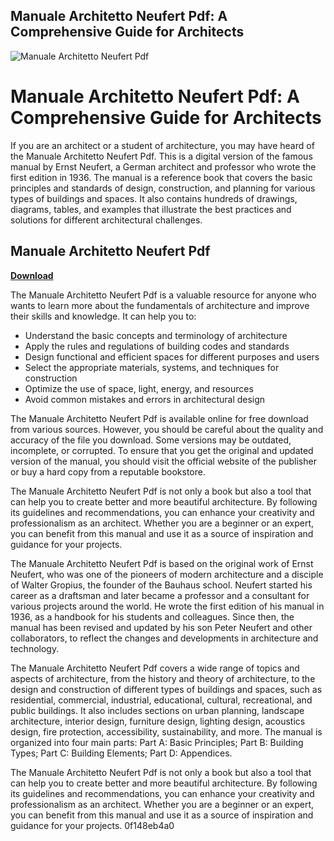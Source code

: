 ## Manuale Architetto Neufert Pdf: A Comprehensive Guide for Architects

 
![Manuale Architetto Neufert Pdf](https://encrypted-tbn0.gstatic.com/images?q=tbn:ANd9GcRS8GkPp1SpoTFys_9USdL2Tc3ZN269QQWa6Ci-9NI-sIpO0Zq_3Czbmr9y)

 
# Manuale Architetto Neufert Pdf: A Comprehensive Guide for Architects
 
If you are an architect or a student of architecture, you may have heard of the Manuale Architetto Neufert Pdf. This is a digital version of the famous manual by Ernst Neufert, a German architect and professor who wrote the first edition in 1936. The manual is a reference book that covers the basic principles and standards of design, construction, and planning for various types of buildings and spaces. It also contains hundreds of drawings, diagrams, tables, and examples that illustrate the best practices and solutions for different architectural challenges.
 
## Manuale Architetto Neufert Pdf


[**Download**](https://www.google.com/url?q=https%3A%2F%2Furlin.us%2F2tKxpv&sa=D&sntz=1&usg=AOvVaw3elwU5SOQWwE7v5uBGg_Rt)

 
The Manuale Architetto Neufert Pdf is a valuable resource for anyone who wants to learn more about the fundamentals of architecture and improve their skills and knowledge. It can help you to:
 
- Understand the basic concepts and terminology of architecture
- Apply the rules and regulations of building codes and standards
- Design functional and efficient spaces for different purposes and users
- Select the appropriate materials, systems, and techniques for construction
- Optimize the use of space, light, energy, and resources
- Avoid common mistakes and errors in architectural design

The Manuale Architetto Neufert Pdf is available online for free download from various sources. However, you should be careful about the quality and accuracy of the file you download. Some versions may be outdated, incomplete, or corrupted. To ensure that you get the original and updated version of the manual, you should visit the official website of the publisher or buy a hard copy from a reputable bookstore.
 
The Manuale Architetto Neufert Pdf is not only a book but also a tool that can help you to create better and more beautiful architecture. By following its guidelines and recommendations, you can enhance your creativity and professionalism as an architect. Whether you are a beginner or an expert, you can benefit from this manual and use it as a source of inspiration and guidance for your projects.
  
The Manuale Architetto Neufert Pdf is based on the original work of Ernst Neufert, who was one of the pioneers of modern architecture and a disciple of Walter Gropius, the founder of the Bauhaus school. Neufert started his career as a draftsman and later became a professor and a consultant for various projects around the world. He wrote the first edition of his manual in 1936, as a handbook for his students and colleagues. Since then, the manual has been revised and updated by his son Peter Neufert and other collaborators, to reflect the changes and developments in architecture and technology.
 
The Manuale Architetto Neufert Pdf covers a wide range of topics and aspects of architecture, from the history and theory of architecture, to the design and construction of different types of buildings and spaces, such as residential, commercial, industrial, educational, cultural, recreational, and public buildings. It also includes sections on urban planning, landscape architecture, interior design, furniture design, lighting design, acoustics design, fire protection, accessibility, sustainability, and more. The manual is organized into four main parts: Part A: Basic Principles; Part B: Building Types; Part C: Building Elements; Part D: Appendices.
 
The Manuale Architetto Neufert Pdf is not only a book but also a tool that can help you to create better and more beautiful architecture. By following its guidelines and recommendations, you can enhance your creativity and professionalism as an architect. Whether you are a beginner or an expert, you can benefit from this manual and use it as a source of inspiration and guidance for your projects.
 0f148eb4a0
